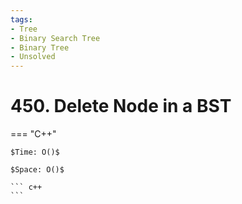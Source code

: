 ```yaml
---
tags:
- Tree
- Binary Search Tree
- Binary Tree
- Unsolved
---
```



# 450. Delete Node in a BST

=== "C++"

    $Time: O()$

    $Space: O()$

    ``` c++
    ```
